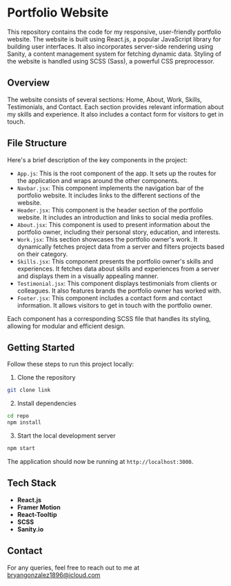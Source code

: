 # Portfolio Website

This repository contains the code for my responsive, user-friendly portfolio website. The website is built using React.js, a popular JavaScript library for building user interfaces. It also incorporates server-side rendering using Sanity, a content management system for fetching dynamic data. Styling of the website is handled using SCSS (Sass), a powerful CSS preprocessor.

## Overview

The website consists of several sections: Home, About, Work, Skills, Testimonials, and Contact. Each section provides relevant information about my skills and experience. It also includes a contact form for visitors to get in touch.

## File Structure

Here's a brief description of the key components in the project:

- `App.js`: This is the root component of the app. It sets up the routes for the application and wraps around the other components.
- `Navbar.jsx`: This component implements the navigation bar of the portfolio website. It includes links to the different sections of the website.
- `Header.jsx`: This component is the header section of the portfolio website. It includes an introduction and links to social media profiles.
- `About.jsx`: This component is used to present information about the portfolio owner, including their personal story, education, and interests.
- `Work.jsx`: This section showcases the portfolio owner's work. It dynamically fetches project data from a server and filters projects based on their category.
- `Skills.jsx`: This component presents the portfolio owner's skills and experiences. It fetches data about skills and experiences from a server and displays them in a visually appealing manner.
- `Testimonial.jsx`: This component displays testimonials from clients or colleagues. It also features brands the portfolio owner has worked with.
- `Footer.jsx`: This component includes a contact form and contact information. It allows visitors to get in touch with the portfolio owner.

Each component has a corresponding SCSS file that handles its styling, allowing for modular and efficient design.

## Getting Started

Follow these steps to run this project locally:

1. Clone the repository
```bash
git clone link
```

2. Install dependencies
```bash
cd repo
npm install
```
3. Start the local development server
```bash
npm start
```

The application should now be running at `http://localhost:3000`.

## Tech Stack
- **React.js**
- **Framer Motion**
- **React-Tooltip**
- **SCSS**
- **Sanity.io**

## Contact
For any queries, feel free to reach out to me at bryangonzalez1896@icloud.com

